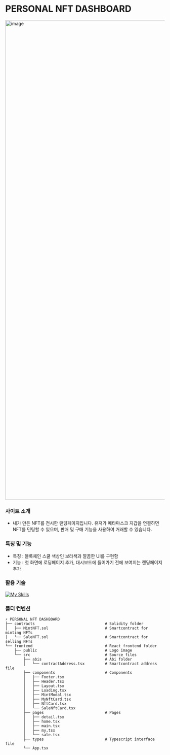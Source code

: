 # PERSONAL NFT DASHBOARD
<img width="1511" alt="image" src="https://github.com/ksh0123/NFT-Sale-Page/assets/122417190/bcfdbfe2-b176-481a-a3cb-32531ac79cda">

### 사이트 소개
- 내가 만든 NFT를 전시한 랜딩페이지입니다. 유저가 메타마스크 지갑을 연결하면 NFT를 민팅할 수 있으며, 판매 및 구매 기능을 사용하여 거래할 수 있습니다.

### 특징 및 기능
- 특징 : 블록체인 스쿨 색상인 보라색과 깔끔한 UI를 구현함
- 기능 : 첫 화면에 로딩페이지 추가, 대시보드에 들어가기 전에 보여지는 랜딩페이지 추가

### 활용 기술
[![My Skills](https://skillicons.dev/icons?i=react,tailwind,ts,solidity&theme=light)](https://skillicons.dev)

### 폴더 컨벤션
```
⚡️ PERSONAL NFT DASHBOARD
├── contracts                               # Solidity folder
│   ├── MintNFT.sol                         # Smartcontract for minting NFTs
│   └── SaleNFT.sol                         # Smartcontract for selling NFTs
└── frontend                                # React frontend folder
    ├── public                              # Logo image
    └── src                                 # Source files
        ├── abis                            # Abi folder
        │   └── contractAddress.tsx         # Smartcontract address file
        ├── components                      # Components
        │   ├── Footer.tsx                
        │   ├── Header.tsx
        │   ├── Layout.tsx
        │   ├── Loading.tsx
        │   ├── MintModal.tsx
        │   ├── MyNftCard.tsx
        │   ├── NftCard.tsx
        │   └── SaleNftCard.tsx
        ├── pages                           # Pages
        │   ├── detail.tsx
        │   ├── home.tsx
        │   ├── main.tsx
        │   ├── my.tsx
        │   └── sale.tsx     
        ├── types                           # Typescript interface file
        └── App.tsx         

```
